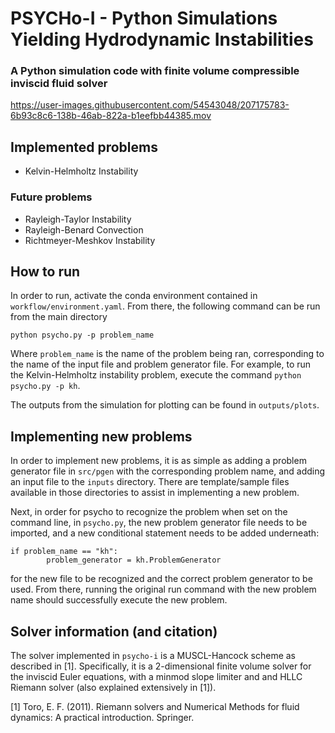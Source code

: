 # PSYCHo-I - **P**ython **S**imulations **Y**ielding **H**ydr**o**dynamic **I**nstabilities
### A Python simulation code with finite volume compressible inviscid fluid solver



https://user-images.githubusercontent.com/54543048/207175783-6b93c8c6-138b-46ab-822a-b1eefbb44385.mov



## Implemented problems
- Kelvin-Helmholtz Instability
### Future problems
- Rayleigh-Taylor Instability
- Rayleigh-Benard Convection
- Richtmeyer-Meshkov Instability

## How to run

In order to run, activate the conda environment contained in `workflow/environment.yaml`. From there, the following command can be run from the main directory

```python psycho.py -p problem_name```

Where `problem_name` is the name of the problem being ran, corresponding to the name of the input file and problem generator file. For example, to run the Kelvin-Helmholtz instability problem, execute the command `python psycho.py -p kh`. 

The outputs from the simulation for plotting can be found in `outputs/plots`.

## Implementing new problems

In order to implement new problems, it is as simple as adding a problem generator file in `src/pgen` with the corresponding problem name, and adding an input file to the `inputs` directory. There are template/sample files available in those directories to assist in implementing a new problem. 

Next, in order for psycho to recognize the problem when set on the command line, in `psycho.py`, the new problem generator file needs to be imported, and a new conditional statement needs to be added underneath:

```
if problem_name == "kh":
        problem_generator = kh.ProblemGenerator
```

for the new file to be recognized and the correct problem generator to be used. From there, running the original run command with the new problem name should successfully execute the new problem.

## Solver information (and citation)

The solver implemented in `psycho-i` is a MUSCL-Hancock scheme as described in [1]. Specifically, it is a 2-dimensional finite volume solver for the inviscid Euler equations, with a minmod slope limiter and and HLLC Riemann solver (also explained extensively in [1]).

[1] Toro, E. F. (2011). Riemann solvers and Numerical Methods for fluid dynamics: A practical introduction. Springer. 

